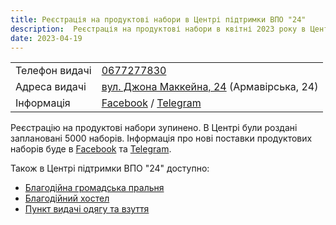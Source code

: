 ```yaml
---
title: Реєстрація на продуктові набори в Центрі підтримки ВПО "24"
description:  Реєстрація на продуктові набори в квітні 2023 року в Центрі підтримки ВПО "24" Благодійного фонду "Шелтер Плюс" у Кривому Розі за адресою вулиця Маккейна, 24 
date: 2023-04-19
---
```


<div class="centers--block">

|   |   |
|---|---|
| Телефон видачі | <a href="tel:0677277830">0677277830</a>   |
|Адреса видачі | [вул. Джона Маккейна, 24](https://goo.gl/maps/LjhkFUZHJuaAuEKt9) (Армавірська, 24)  |
|Інформація  |  [Facebook](https://fb.com/supportcenter24) / [Telegram](https://t.me/centervpo24) |

</div>

Реєстрацію на продуктові набори зупинено. В Центрі були роздані заплановані 5000 наборів. Інформація про нові поставки продуктових наборів буде в [Facebook](https://fb.com/supportcenter24) та [Telegram](https://t.me/centervpo24).

Також в Центрі підтримки ВПО "24" доступно:
- [Благодійна громадська пральня](/center/vpo24/pralnya)
- [Благодійний хостел](/center/vpo24/hostel)
- [Пункт видачі одягу та взуття](/center/vpo24/odyag)